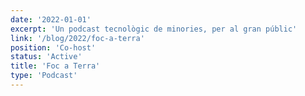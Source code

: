 ```yaml
---
date: '2022-01-01'
excerpt: 'Un podcast tecnològic de minories, per al gran públic'
link: '/blog/2022/foc-a-terra'
position: 'Co-host'
status: 'Active'
title: 'Foc a Terra'
type: 'Podcast'
---
```

